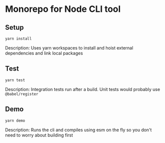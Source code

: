 # Monorepo for Node CLI tool

## Setup

`yarn install`

Description: Uses yarn workspaces to install and hoist external dependencies and link local packages

## Test

`yarn test`

Description: Integration tests run after a build. Unit tests would probably use `@babel/register`

## Demo

`yarn demo`

Description: Runs the cli and compiles using esm on the fly so you don't need to worry about building first
